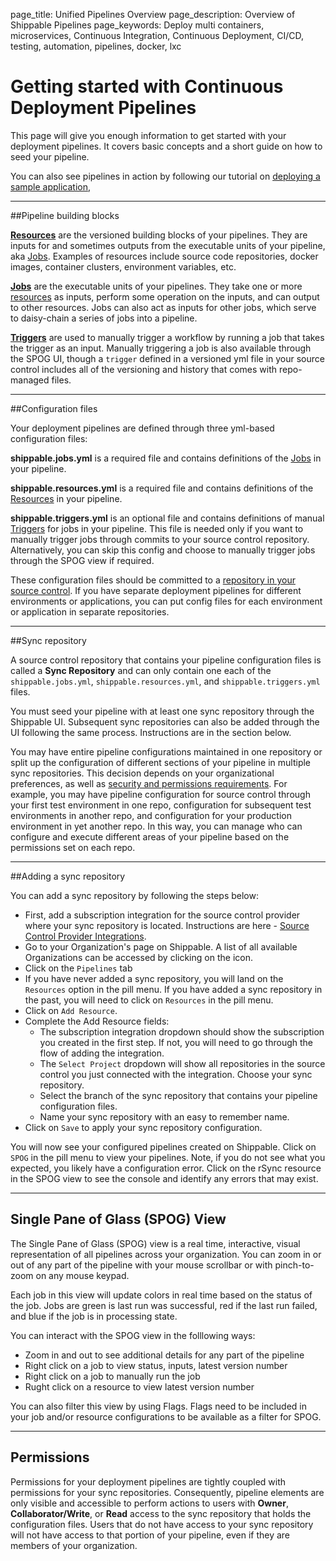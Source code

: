 page_title: Unified Pipelines Overview
page_description: Overview of Shippable Pipelines
page_keywords: Deploy multi containers, microservices, Continuous Integration, Continuous Deployment, CI/CD, testing, automation, pipelines, docker, lxc

# Getting started with Continuous Deployment Pipelines

This page will give you enough information to get started with your deployment pipelines. It covers basic concepts and a short guide on how to seed your pipeline.

You can also see pipelines in action by following our tutorial on [deploying a sample application](../tutorials/pipelines/samplePipeline/),

---

##Pipeline building blocks

[**Resources**](resources/overview/) are the versioned building blocks of your pipelines. They are inputs for and sometimes outputs from the executable units of your pipeline, aka [Jobs](jobs/overview/). Examples of resources include source code repositories, docker images, container clusters, environment variables, etc.

[**Jobs**](jobs/overview/) are the executable units of your pipelines. They take one or more [resources](resources/overview/) as inputs, perform some operation on the inputs, and can output to other resources. Jobs can also act as inputs for other jobs, which serve to daisy-chain a series of jobs into a pipeline.

[**Triggers**](triggers/) are used to manually trigger a workflow by running a job that takes the trigger as an input. Manually triggering a job is also available through the SPOG UI, though a `trigger` defined in a versioned yml file in your source control includes all of the versioning and history that comes with repo-managed files.

---

##Configuration files

Your deployment pipelines are defined through three yml-based configuration files:

**shippable.jobs.yml** is a required file and contains definitions of the [Jobs](jobs/overview/) in your pipeline.

**shippable.resources.yml** is a required file and contains definitions of the [Resources](resources/overview/) in your pipeline.

**shippable.triggers.yml** is an optional file and contains definitions of manual [Triggers](triggers/) for jobs in your pipeline. This file is needed only if you want to manually trigger jobs through commits to your source control repository. Alternatively, you can skip this config and choose to manually trigger jobs through the SPOG view if required.

These configuration files should be committed to a [repository in your source control](#sync). If you have separate deployment pipelines for different environments or applications, you can put config files for each environment or application in separate repositories.

---

<a name="sync"></a>
##Sync repository

A source control repository that contains your pipeline configuration files is called a **Sync Repository** and can only contain one each of the `shippable.jobs.yml`, `shippable.resources.yml`, and `shippable.triggers.yml` files.  

You must seed your pipeline with at least one sync repository through the Shippable UI. Subsequent sync repositories can also be added through the UI following the same process. Instructions are in the section below.

You may have entire pipeline configurations maintained in one repository or split up the configuration of different sections of your pipeline in multiple sync repositories. This decision depends on your organizational preferences, as well as [security and permissions requirements](#permissions). For example, you may have pipeline configuration for source control through your first test environment in one repo, configuration for subsequent test environments in another repo, and configuration for your production environment in yet another repo. In this way, you can manage who can configure and execute different areas of your pipeline based on the permissions set on each repo.

---

<a name="seedPipeline"></a>

##Adding a sync repository

You can add a sync repository by following the steps below:

* First, add a subscription integration for the source control provider where your sync repository is located. Instructions are here - [Source Control Provider Integrations](../integrations/scm/scmOverview/).
* Go to your Organization's page on Shippable. A list of all available Organizations can be accessed by clicking on the  <i class="fa fa-bars" aria-hidden="true"></i>  icon.
* Click on the `Pipelines` tab
* If you have never added a sync repository, you will land on the `Resources` option in the pill menu. If you have added a sync repository in the past, you will need to click on `Resources` in the pill menu.
* Click on `Add Resource`.
* Complete the Add Resource fields:
	* The subscription integration dropdown should show the subscription you created in the first step. If not, you will need to go through the flow of adding the integration.
	* The `Select Project` dropdown will show all repositories in the source control you just connected with the integration. Choose your sync repository.
	* Select the branch of the sync repository that contains your pipeline configuration files.
	* Name your sync repository with an easy to remember name.
* Click on `Save` to apply your sync repository configuration.

You will now see your configured pipelines created on Shippable. Click on `SPOG` in the pill menu to view your pipelines. Note, if you do not see what you expected, you likely have a configuration error. Click on the rSync resource in the SPOG view to see the console and identify any errors that may exist.

---

<a name="spog"></a>
## Single Pane of Glass (SPOG) View

The Single Pane of Glass (SPOG) view is a real time, interactive, visual representation of all pipelines across your organization. You can zoom in or out of any part of the pipeline with your mouse scrollbar or with pinch-to-zoom on any mouse keypad.

Each job in this view will update colors in real time based on the status of the job. Jobs are green is last run was successful, red if the last run failed, and blue if the job is in processing state.

You can interact with the SPOG view in the folllowing ways:

- Zoom in and out to see additional details for any part of the pipeline
- Right click on a job to view status, inputs, latest version number
- Right click on a job to manually run the job
- Rught click on a resource to view latest version number

You can also filter this view by using Flags. Flags need to be included in your job and/or resource configurations to be available as a filter for SPOG.

---

<a name="permissions"></a>
## Permissions

Permissions for your deployment pipelines are tightly coupled with permissions for your sync repositories. Consequently, pipeline elements are only visible and accessible to perform actions to users with **Owner**, **Collaborator/Write**, or **Read** access to the sync repository that holds the configuration files. Users that do not have access to your sync repository will not have access to that portion of your pipeline, even if they are members of your organization.
